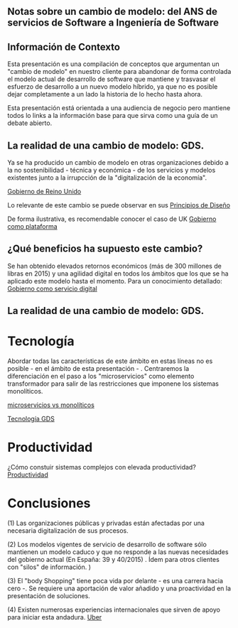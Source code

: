 ## Notas sobre un cambio de modelo: del ANS de servicios de Software a Ingeniería de Software

## Información de Contexto

Esta presentación es una compilación de conceptos que argumentan un "cambio de modelo" en nuestro cliente para abandonar de forma controlada el modelo actual de desarrollo de software que mantiene y trasvasar el esfuerzo de desarrollo a un nuevo modelo híbrido, ya que no es posible dejar completamente a un lado la historia de lo hecho hasta ahora.

Esta presentación está orientada a una audiencia de negocio pero mantiene todos lo links a la información base para que sirva como una guía de un debate abierto.

## La realidad de una cambio de modelo: GDS.

Ya se ha producido un cambio de modelo en otras organizaciones debido a la no sostenibilidad - técnica y económica - de los servicios y modelos existentes junto a la irrupcción de la "digitalización de la economía".

[Gobierno de Reino Unido](https://www.gov.uk/government/organisations/government-digital-service)

Lo relevante de este cambio se puede observar en sus [Principios de Diseño](https://www.gov.uk/design-principles)

De forma ilustrativa, es recomendable conocer el caso de UK  [Gobierno como plataforma](https://www.gov.uk/government/policies/government-as-a-platform)

## ¿Qué beneficios ha supuesto este cambio?

Se han obtenido elevados retornos económicos (más de 300 millones de libras en 2015) y una agilidad digital en todos los ámbitos que los que se ha aplicado este modelo hasta el momento. Para un conocimiento detallado: [Gobierno como servicio digital](https://www.gov.uk/government/organisations/government-digital-service)

## La realidad de una cambio de modelo: GDS.

# Tecnología 

Abordar todas las características de este ámbito en estas líneas no es posible - en el ámbito de esta presentación - . Centraremos la diferenciación en el paso a los "microservicios" como elemento transformador para salir de las restricciones que imponene los sistemas monolíticos.

[microservicios vs monolíticos](https://martinfowler.com/articles/microservices.html#MicroservicesAndSoa)

[Tecnología GDS](https://www.gov.uk/service-manual/technology)


# Productividad

¿Cómo constuir sistemas complejos con elevada productividad? [Productividad](http://highscalability.com/blog/2015/4/27/how-can-we-build-better-complex-systems-containers-microserv.html)


# Conclusiones

(1) Las organizaciones públicas y privadas están afectadas por una necesaria digitalización de sus procesos.

(2) Los modelos vigentes de servicio de desarrollo de software sólo mantienen un modelo caduco y que no responde a las nuevas necesidades del gobierno actual (En España: 39 y 40/2015) . Ídem para otros clientes con "silos" de información. )

(3) El "body Shopping" tiene poca vida por delante - es una carrera hacia cero -. Se requiere una aportación de valor añadido y una proactividad en la presentación de soluciones.

(4) Existen numerosas experiencias internacionales que sirven de apoyo para iniciar esta andadura. [Uber](https://gotocon.com/dl/goto-chicago-2016/slides/MattRanney_WhatIWishIHadKnownBeforeScalingUberTo1000Services.pdf)









